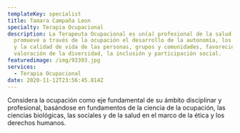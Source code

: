 ```yaml
---
templateKey: specialist
title: Tamara Campaña Leon
specialty: Terapia Ocupacional
description: La Terapeuta Ocupacional es un(a) profesional de la salud que
  promueve a través de la ocupación el desarrollo de la autonomía, los derechos
  y la calidad de vida de las personas, grupos y comunidades, favoreciendo la
  valoración de la diversidad, la inclusión y participación social.
featuredimage: /img/93393.jpg
services:
  - Terapia Ocupacional
date: 2020-11-12T23:56:45.814Z
---
```

Considera la ocupación como eje fundamental de su ámbito disciplinar y profesional, basándose en fundamentos de la ciencia de la ocupación, las ciencias biológicas, las sociales y de la salud en el marco de la ética y los derechos humanos.